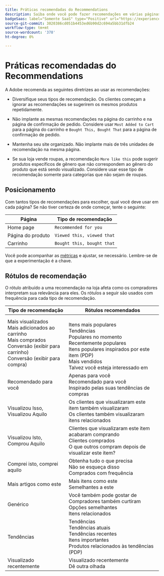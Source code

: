 ```yaml
---
title: Práticas recomendadas do Recommendations
description: Saiba onde você pode fazer recomendações em várias páginas do site e obtenha sugestões para rótulos usados com frequência para cada tipo de recomendação.
badgeSaas: label="Somente SaaS" type="Positive" url="https://experienceleague.adobe.com/en/docs/commerce/user-guides/product-solutions" tooltip="Aplicável somente a projetos do Adobe Commerce as a Cloud Service e do Adobe Commerce Optimizer (infraestrutura SaaS gerenciada pela Adobe)."
source-git-commit: 3020386cd051b4453ed6b90d2c694a5bb31dfb24
workflow-type: tm+mt
source-wordcount: '378'
ht-degree: 0%

---
```


# Práticas recomendadas do Recommendations

A Adobe recomenda as seguintes diretrizes ao usar as recomendações:

- Diversifique seus tipos de recomendação. Os clientes começam a ignorar as recomendações se sugerirem os mesmos produtos repetidamente.

- Não implante as mesmas recomendações na página do carrinho e na página de confirmação de pedido. Considere usar `Most Added to Cart` para a página do carrinho e `Bought This, Bought That` para a página de confirmação de pedido.

- Mantenha seu site organizado. Não implante mais de três unidades de recomendação na mesma página.

- Se sua loja vende roupas, a recomendação `More like this` pode sugerir produtos específicos de gênero que não correspondem ao gênero do produto que está sendo visualizado. Considere usar esse tipo de recomendação somente para categorias que não sejam de roupas.

## Posicionamento

Com tantos tipos de recomendações para escolher, qual você deve usar em cada página? Se não tiver certeza de onde começar, tente o seguinte:

| Página | Tipo de recomendação |
|---|---|
| Home page | `Recommended for you` |
| Página do produto | `Viewed this, viewed that` |
| Carrinho | `Bought this, bought that` |

Você pode acompanhar as [métricas](../../manage-results/recommendation-performance.md) e ajustar, se necessário. Lembre-se de que a experimentação é a chave.

## Rótulos de recomendação

O rótulo atribuído a uma recomendação na loja afeta como os compradores interpretam sua relevância para eles. Os rótulos a seguir são usados com frequência para cada tipo de recomendação.

| Tipo de recomendação | Rótulos recomendados |
|---|---|
| Mais visualizados<br> Mais adicionados ao carrinho<br>Mais comprados<br>Conversão (exibir para carrinho)<br>Conversão (exibir para compra) | <br>Itens mais populares<br>Tendências<br>Populares no momento<br>Recentemente populares<br>Itens populares inspirados por este item (PDP)<br>Mais vendidos<br>Talvez você esteja interessado em |
| Recomendado para você | Apenas para você<br>Recomendado para você<br>Inspirado pelas suas tendências de compras |
| Visualizou Isso, Visualizou Aquilo | Os clientes que visualizaram este item também visualizaram<br>Os clientes também visualizaram<br>itens relacionados |
| Visualizou Isto, Comprou Aquilo | Clientes que visualizaram este item acabaram comprando<br>Clientes comprados<br>O que outros compram depois de visualizar este item? |
| Comprei isto, comprei aquilo | Obtenha tudo o que precisa<br>Não se esqueça disso<br>Comprados com frequência |
| Mais artigos como este | Mais itens como este<br>Semelhantes a este |
| Genérico | Você também pode gostar de<br>Compradores também curtiram<br>Opções semelhantes<br>Itens relacionados |
| Tendências | Tendências<br>Tendências atuais<br>Tendências recentes<br>Itens importantes<br>Produtos relacionados às tendências (PDP) |
| Visualizado recentemente | Visualizado recentemente<br>Dê outra olhada |

